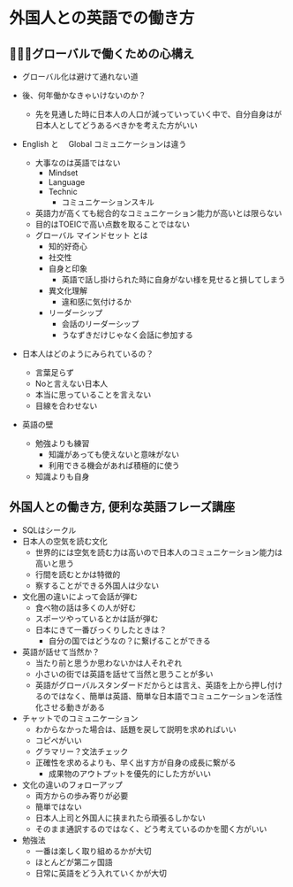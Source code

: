 # 外国人との英語での働き方

## グローバルで働くための心構え

- グローバル化は避けて通れない道
- 後、何年働かなきゃいけないのか？
  - 先を見通した時に日本人の人口が減っていっていく中で、自分自身はが日本人としてどうあるべきかを考えた方がいい
- English と　 Global  コミュニケーションは違う
  - 大事なのは英語ではない
    - Mindset
    - Language
    - Technic
      - コミュニケーションスキル
  - 英語力が高くても総合的なコミュニケーション能力が高いとは限らない
  - 目的はTOEICで高い点数を取ることではない
  - グローバル マインドセット とは
    - 知的好奇心
    - 社交性
    - 自身と印象
      - 英語で話し掛けられた時に自身がない様を見せると損してしまう
    - 異文化理解
      - 違和感に気付けるか
    - リーダーシップ
      - 会話のリーダーシップ
      - うなずきだけじゃなく会話に参加する

- 日本人はどのようにみられているの？
  - 言葉足らず
  - Noと言えない日本人
  - 本当に思っていることを言えない
  - 目線を合わせない

- 英語の壁
  - 勉強よりも練習
    - 知識があっても使えないと意味がない
    - 利用できる機会があれば積極的に使う
  - 知識よりも自身

## 外国人との働き方, 便利な英語フレーズ講座

- SQLはシークル
- 日本人の空気を読む文化
  - 世界的には空気を読む力は高いので日本人のコミュニケーション能力は高いと思う
  - 行間を読むとかは特徴的
  - 察することができる外国人は少ない
- 文化圏の違いによって会話が弾む
  - 食べ物の話は多くの人が好む
  - スポーツやっているとかは話が弾む
  - 日本にきて一番びっくりしたときは？
    - 自分の国ではどうなの？に繋げることができる
- 英語が話せて当然か？
  - 当たり前と思うか思わないかは人それぞれ
  - 小さいの街では英語を話せて当然と思うことが多い
  - 英語がグローバルスタンダードだからとは言え、英語を上から押し付けるのではなく、簡単は英語、簡単な日本語でコミュニケーションを活性化させる動きがある
- チャットでのコミュニケーション
  - わからなかった場合は、話題を戻して説明を求めればいい
  - コピペがいい
  - グラマリー？文法チェック
  - 正確性を求めるよりも、早く出す方が自身の成長に繋がる
    - 成果物のアウトプットを優先的にした方がいい
- 文化の違いのフォローアップ
  - 両方からの歩み寄りが必要
  - 簡単ではない
  - 日本人上司と外国人に挟まれたら頑張るしかない
  - そのまま通訳するのではなく、どう考えているのかを聞く方がいい
- 勉強法
  - 一番は楽しく取り組めるかが大切
  - ほとんどが第二ヶ国語
  - 日常に英語をどう入れていくかが大切




